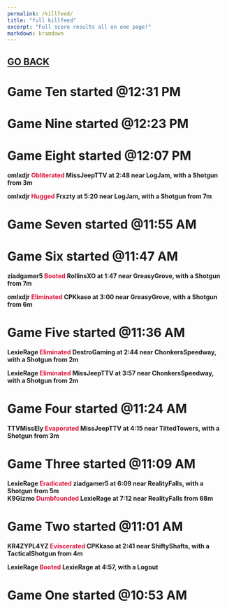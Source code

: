 ```yaml
---
permalink: /killfeed/
title: "full killfeed"
excerpt: "Full score results all on one page!"
markdown: kramdown
---
```

<meta http-equiv="refresh" content="30">

<script>
    var countUpdDate = new Date("Sep 16, 2022 16:56:56").getTime(); // Set the date we're counting down to
    var x = setInterval(function () {
        var timeNow = new Date().getTime(); // Get today's date and time
        var distance = timeNow - countUpdDate; // Find the distance between now and the count down date
        var days = Math.floor(distance / (1000 * 60 * 60 * 24));
        var hours = Math.floor((distance % (1000 * 60 * 60 * 24)) / (1000 * 60 * 60));
        var minutes = Math.floor((distance % (1000 * 60 * 60)) / (1000 * 60));
        var seconds = Math.floor((distance % (1000 * 60)) / 1000);
        var minutesString = minutes.toString();
        var secondsString = seconds.toString();
        if (minutesString.length < 2) {
            minutesString = "0" + minutesString;
        }
        if (secondsString.length < 2) {
            secondsString = "0" + secondsString;
        }
        document.getElementById("countUpTimer").innerHTML = minutesString + ":" + secondsString + " since updt"; // Display the result in the element with id="demo"
        // If the count down is finished, write some text
        if (distance < 0) {
            clearInterval(x);
            document.getElementById("countUpTimer").innerHTML = "EXPIRED";
        }
    }, 1000); // Update the count down every 1000 milliseconds
</script>


<strong><span id="countUpTimer" style="color:red;background-color:white;font-size:add_size"></span><strong>

## [GO BACK](https://www.kaso.gg)     

# Game <strong>Ten</strong> started @12:31 PM<br>


# Game <strong>Nine</strong> started @12:23 PM<br>







# Game <strong>Eight</strong> started @12:07 PM<br>



omlxdjr <strong><span style="color:crimson;background-color:">Obliterated</span></strong> MissJeepTTV at 2:48 near <strong>LogJam</strong>, with a Shotgun from 3m<br>


omlxdjr <strong><span style="color:crimson;background-color:">Hugged</span></strong> Frxzty at 5:20 near <strong>LogJam</strong>, with a Shotgun from 7m<br>

# Game <strong>Seven</strong> started @11:55 AM<br>










# Game <strong>Six</strong> started @11:47 AM<br>

ziadgamer5 <strong><span style="color:crimson;background-color:">Booted</span></strong> RollinsXO at 1:47 near <strong>GreasyGrove</strong>, with a Shotgun from 7m<br>


omlxdjr <strong><span style="color:crimson;background-color:">Eliminated</span></strong> CPKkaso at 3:00 near <strong>GreasyGrove</strong>, with a Shotgun from 6m<br>




# Game <strong>Five</strong> started @11:36 AM<br>

LexieRage <strong><span style="color:crimson;background-color:">Eliminated</span></strong> DestroGaming at 2:44 near <strong>ChonkersSpeedway</strong>, with a Shotgun from 2m<br>


LexieRage <strong><span style="color:crimson;background-color:">Eliminated</span></strong> MissJeepTTV at 3:57 near <strong>ChonkersSpeedway</strong>, with a Shotgun from 2m<br>


# Game <strong>Four</strong> started @11:24 AM<br>
TTVMissEly <strong><span style="color:crimson;background-color:">Evaporated</span></strong> MissJeepTTV at 4:15 near <strong>TiltedTowers</strong>, with a Shotgun from 3m<br>





# Game <strong>Three</strong> started @11:09 AM<br>





LexieRage <strong><span style="color:crimson;background-color:">Eradicated</span></strong> ziadgamer5 at 6:09 near <strong>RealityFalls</strong>, with a Shotgun from 5m<br>
K9Gizmo <strong><span style="color:crimson;background-color:">Dumbfounded</span></strong> LexieRage at 7:12 near <strong>RealityFalls</strong> from 68m<br>


# Game <strong>Two</strong> started @11:01 AM<br>





KR4ZYPL4YZ <strong><span style="color:crimson;background-color:">Eviscerated</span></strong> CPKkaso at 2:41 near <strong>ShiftyShafts</strong>, with a TacticalShotgun from 4m<br>


LexieRage <strong><span style="color:crimson;background-color:">Booted</span></strong> LexieRage at 4:57, with a Logout<br>
# Game <strong>One</strong> started @10:53 AM<br>









<!--CREATED BY CODE-->
<!--9/16/2022 4:56:56 PM-->

